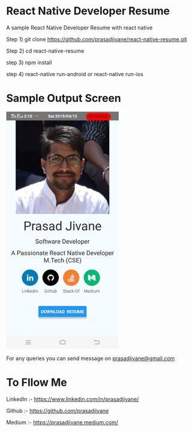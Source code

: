 # React Native Developer Resume

A sample React Native Developer Resume with react native 

Step 1) git clone https://github.com/prasadjivane/react-native-resume.git

Step 2) cd react-native-resume

step 3) npm install

step 4) react-native run-android  or react-native run-ios

# Sample Output Screen

<img src="images/output.jpg" width=300>

For any queries you can send message on prasadjivane@gmail.com

# To Fllow Me
LinkedIn :- https://www.linkedin.com/in/prasadjivane/

Github :- https://github.com/prasadjivane

Medium :- https://prasadjivane.medium.com/
